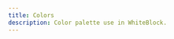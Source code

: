 ```yaml
---
title: Colors
description: Color palette use in WhiteBlock.
---
```


<script setup>
import Colors from "../../.vitepress/theme/pages/colors/Index.vue";
</script>

<Colors />